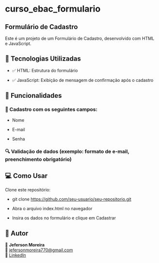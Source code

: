 # curso_ebac_formulario

## Formulário de Cadastro 

Este é um projeto de um Formulário de Cadastro, desenvolvido com HTML e JavaScript. 

## 🚀 Tecnologias Utilizadas

- ✅ HTML: Estrutura do formulário

- ✅ JavaScript: Exibição de mensagem de confirmação após o cadastro

## 🔧 Funcionalidades

### 📌 Cadastro com os seguintes campos:

- Nome

- E-mail

- Senha

### 🔍 Validação de dados (exemplo: formato de e-mail, preenchimento obrigatório)

## 💻 Como Usar

Clone este repositório:

- git clone https://github.com/seu-usuario/seu-repositorio.git

- Abra o arquivo index.html no navegador

- Insira os dados no formulário e clique em Cadastrar

## 📌 Autor  

👤 **Jeferson Moreira**  
📧 [jefersonmoreira770@gmail.com](mailto:jefersonmoreira770@gmail.com)  
🔗 [LinkedIn](https://www.linkedin.com/in/jefersonmoreiradev/)  

